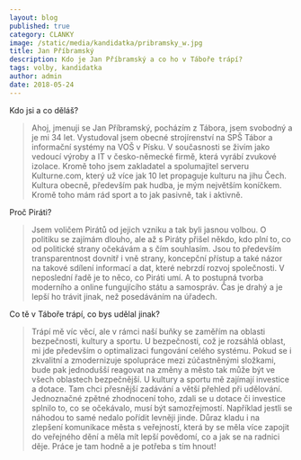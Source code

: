 ```yaml
---
layout: blog
published: true
category: CLANKY
image: /static/media/kandidatka/pribramsky_w.jpg
title: Jan Příbramský
description: Kdo je Jan Příbramský a co ho v Táboře trápí?
tags: volby, kandidatka
author: admin
date: 2018-05-24
---
```



Kdo jsi a co děláš?

> Ahoj, jmenuji se Jan Příbramský, pocházím z Tábora, jsem svobodný a je mi 34 let.
Vystudoval jsem obecné strojírenství na SPŠ Tábor a informační systémy na VOŠ v Písku.
V současnosti se živím jako vedoucí výroby a IT v česko-německé firmě, která vyrábí zvukové izolace.
Kromě toho jsem zakladatel a spolumajitel serveru Kulturne.com, který už více jak 10 let propaguje kulturu na jihu Čech.
Kultura obecně, především pak hudba, je mým největším koníčkem.
Kromě toho mám rád sport a to jak pasivně, tak i aktivně.

Proč Piráti?

> Jsem voličem Pirátů od jejich vzniku a tak byli jasnou volbou.
O politiku se zajímám dlouho, ale až s Piráty přišel někdo, kdo plní to, co od politické strany očekávám a s čím souhlasím.
Jsou to především transparentnost dovnitř i vně strany, koncepční přístup a také názor na takové sdílení informací a dat, které nebrzdí rozvoj společnosti.
V neposlední řadě je to něco, co Piráti umí.
A to postupná tvorba moderního a online fungujícího státu a samospráv.
Čas je drahý a je lepší ho trávit jinak, než posedáváním na úřadech.

Co tě v Táboře trápí, co bys udělal jinak?

> Trápí mě víc věcí, ale v rámci naší buňky se zaměřím na oblasti bezpečnosti, kultury a
sportu.
U bezpečnosti, což je rozsáhlá oblast, mi jde především o optimalizaci fungování celého systému.
Pokud se i zkvalitní a zmodernizuje spolupráce mezi zúčastněnými složkami, bude pak jednodušší reagovat na změny a město tak může být ve všech oblastech bezpečnější.
U kultury a sportu mě zajímají investice a dotace.
Tam chci přesnější zadávání a větší přehled při udělování.
Jednoznačné zpětné zhodnocení toho, zdali se u dotace či investice splnilo to, co se očekávalo, musí být samozřejmostí.
Například jestli se náhodou to samé nedalo pořídit levněji jinde.
Důraz kladu i na zlepšení komunikace města s veřejností, která by se měla více zapojit do veřejného dění a měla mít lepší povědomí, co a jak se na radnici děje.
Práce je tam hodně a je potřeba s tím hnout!

